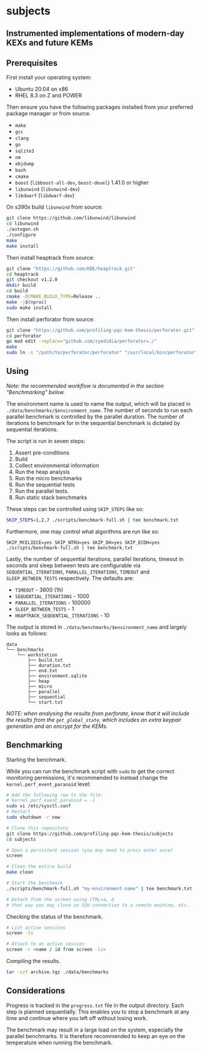 # subjects
## Instrumented implementations of modern-day KEXs and future KEMs

## Prerequisites

First install your operating system:

* Ubuntu 20.04 on x86
* RHEL 8.3 on Z and POWER

Then ensure you have the following packages installed from your preferred package manager or from source.

* `make`
* `gcc`
* `clang`
* `go`
* `sqlite3`
* `nm`
* `objdump`
* `bash`
* `cmake`
* `boost` (`libboost-all-dev`, `boost-devel`) 1.41.0 or higher
* `libunwind` (`libunwind-dev`)
* `libdwarf` (`libdwarf-dev`)

On s390x build `libunwind` from source:

```sh
git clone https://github.com/libunwind/libunwind
cd libunwind
./autogen.sh
./configure
make
make install
```

Then install heaptrack from source:

```sh
git clone "https://github.com/KDE/heaptrack.git"
cd heaptrack
git checkout v1.2.0
mkdir build
cd build
cmake -DCMAKE_BUILD_TYPE=Release ..
make -j$(nproc)
sudo make install
```

Then install perforator from source:

```sh
git clone "https://github.com/profiling-pqc-kem-thesis/perforator.git"
cd perforator
go mod edit -replace="github.com/zyedidia/perforator=./"
make
sudo ln -s "/path/to/perforator/perforator" "/usr/local/bin/perforator"
```

## Using

_Note: the recommended workflow is documented in the section "Benchmarking" below._

The environment name is used to name the output, which will be placed in `./data/benchmarks/$environment_name`. The number of seconds to run each parallel benchmark is controlled by the parallel duration. The number of iterations to benchmark for in the sequential benchmark is dictated by sequential iterations.

The script is run in seven steps:

1. Assert pre-conditions
2. Build
3. Collect environmental information
4. Run the heap analysis
5. Run the micro benchmarks
6. Run the sequential tests
7. Run the parallel tests.
8. Run static stack benchmarks

These steps can be controlled using `SKIP_STEPS` like so:

```sh
SKIP_STEPS=1,2,7 ./scripts/benchmark-full.sh | tee benchmark.txt
```

Furthermore, one may control what algorithms are run like so:

```
SKIP_MCELIECE=yes SKIP_NTRU=yes SKIP_DH=yes SKIP_ECDH=yes ./scripts/benchmark-full.sh | tee benchmark.txt
```

Lastly, the number of sequential iterations, parallel iterations, timeout in seconds and sleep between tests are configurable via `SEQUENTIAL_ITERATIONS`, `PARALLEL_ITERATIONS`, `TIMEOUT` and `SLEEP_BETWEEN_TESTS` respectively. The defaults are:

* `TIMEOUT` - 3600 (1h)
* `SEQUENTIAL_ITERATIONS` - 1000
* `PARALLEL_ITERATIONS` - 100000
* `SLEEP_BETWEEN_TESTS` - 1
* `HEAPTRACK_SEQUENTIAL_ITERATIONS` - 10

The output is stored in `./data/benchmarks/$environment_name` and largely looks as follows:

```
data
└── benchmarks
    └── workstation
        ├── build.txt
        ├── duration.txt
        ├── end.txt
        ├── environment.sqlite
        ├── heap
        ├── micro
        ├── parallel
        ├── sequential
        └── start.txt
```

_NOTE: when analysing the results from perforate, know that it will include the results from the `get_global_state`, which includes an extra keypair generation and an encrypt for the KEMs._

## Benchmarking

Starting the benchmark.

While you can run the benchmark script with `sudo` to get the correct monitoring permissions, it's recommended to instead change the `kernel.perf_event_paranoid` level:

```sh
# Add the following row to the file:
# kernel.perf_event_paranoid = -1
sudo vi /etc/sysctl.conf
# Restart
sudo shutdown -r now
```

```sh
# Clone this repository
git clone https://github.com/profiling-pqc-kem-thesis/subjects
cd subjects

# Open a persistent session (you may need to press enter once)
screen

# Clean the entire build
make clean

# Start the benchmark
./scripts/benchmark-full.sh "my-environment-name" | tee benchmark.txt

# Detach from the screen using CTRL+a, d
# that way you may close an SSH connection to a remote machine, etc.
```

Checking the status of the benchmark.

```sh
# List active sessions
screen -ls

# Attach to an active session
screen -r <name / id from screen -ls>
```

Compiling the results.

```sh
tar -xzf archive.tgz ./data/benchmarks
```

## Considerations

Progress is tracked in the `progress.txt` file in the output directory. Each step is planned sequentially. This enables you to stop a benchmark at any time and continue where you left off without losing work.

The benchmark may result in a large load on the system, especially the parallel benchmarks. It is therefore recommended to keep an eye on the temperature when running the benchmark.
